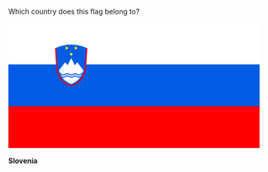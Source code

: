 Which country does this flag belong to?

![Flag of Slovenia](images/Flag_of_Slovenia.svg)
<!--question-->
**Slovenia**